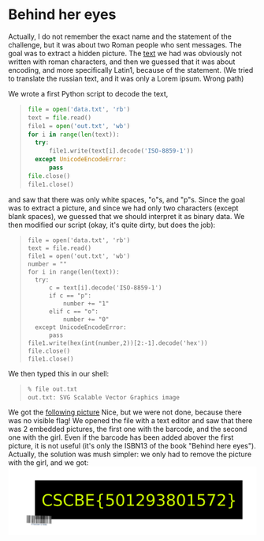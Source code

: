 # Behind her eyes

Actually, I do not remember the exact name and the statement of the challenge, but it was about two Roman people who sent messages. The goal was to extract a hidden picture.
The [text](data.txt) we had was obviously not written with roman characters, and then we guessed that it was about encoding, and more specifically Latin1, because of the statement.
(We tried to translate the russian text, and it was only a Lorem ipsum. Wrong path)

We wrote a first Python script to decode the text,
> ```Python
>file = open('data.txt', 'rb')
>text = file.read()
>file1 = open('out.txt', 'wb')
>for i in range(len(text)):
>	try:
>		file1.write(text[i].decode('ISO-8859-1'))
>	except UnicodeEncodeError:
>		pass
>file.close()
>file1.close()
> ```
and saw that there was only white spaces, "o"s, and "p"s. Since the goal was to extract a picture, and since we had only two characters (except blank spaces), we guessed that
we should interpret it as binary data. We then modified our script (okay, it's quite dirty, but does the job):
> ```
>file = open('data.txt', 'rb')
>text = file.read()
>file1 = open('out.txt', 'wb')
>number = ""
>for i in range(len(text)):
>	try:
>		c = text[i].decode('ISO-8859-1')
>		if c == "p":
>			number += "1"
>		elif c == "o":
>			number += "0"
>	except UnicodeEncodeError:
>		pass
>file1.write(hex(int(number,2))[2:-1].decode('hex'))
>file.close()
>file1.close()
> ```
We then typed this in our shell:
> ```bash
> % file out.txt 
>out.txt: SVG Scalable Vector Graphics image
> ```
We got the [following picture](out.svg)
Nice, but we were not done, because there was no visible flag! We opened the file with a text editor and saw that there was 2 embedded pictures, the first one with the barcode, and the second one with the girl.
Even if the barcode has been added abover the first picture, it is not useful (it's only the ISBN13 of the book "Behind here eyes").
Actually, the solution was mush simpler: we only had to remove the picture with the girl, and we got:
![flag](flag.svg)
